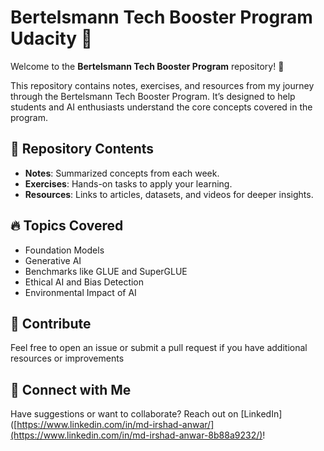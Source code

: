 # Bertelsmann Tech Booster Program Udacity 🚀  

Welcome to the **Bertelsmann Tech Booster Program** repository! 🎉  

This repository contains notes, exercises, and resources from my journey through the Bertelsmann Tech Booster Program. It’s designed to help students and AI enthusiasts understand the core concepts covered in the program.  

## 📂 Repository Contents
- **Notes**: Summarized concepts from each week.
- **Exercises**: Hands-on tasks to apply your learning.
- **Resources**: Links to articles, datasets, and videos for deeper insights.

## 🔥 Topics Covered
- Foundation Models  
- Generative AI  
- Benchmarks like GLUE and SuperGLUE  
- Ethical AI and Bias Detection  
- Environmental Impact of AI  

## 🌟 Contribute  
Feel free to open an issue or submit a pull request if you have additional resources or improvements

## 🌟 Connect with Me  
Have suggestions or want to collaborate? Reach out on [LinkedIn]([https://www.linkedin.com/in/md-irshad-anwar/](https://www.linkedin.com/in/md-irshad-anwar-8b88a9232/)!  

